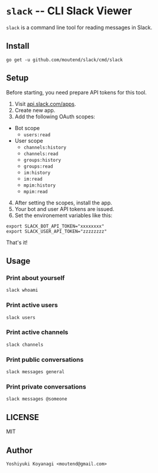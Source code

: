 `slack` -- CLI Slack Viewer
===========================

`slack` is a command line tool for reading messages in Slack.

## Install

```console
go get -u github.com/moutend/slack/cmd/slack
```

## Setup

Before starting, you need prepare API tokens for this tool.

1. Visit [api.slack.com/apps](https://api.slack.com/apps).
2. Create new app.
3. Add the following OAuth scopes:
  - Bot scope
    - `users:read`
  - User scope
    - `channels:history`
    - `channels:read`
    - `groups:history`
    - `groups:read`
    - `im:history`
    - `im:read`
    - `mpim:history`
    - `mpim:read`
4. After setting the scopes, install the app.
5. Your bot and user API tokens are issued.
6. Set the environement variables like this:

```console
export SLACK_BOT_API_TOKEN="xxxxxxxx"
export SLACK_USER_API_TOKEN="zzzzzzzz"
```

That's it!

## Usage

### Print about yourself

```console
slack whoami
```

### Print active users

```console
slack users
```

### Print active channels

```console
slack channels
```

### Print public conversations

```console
slack messages general
```

### Print private conversations

```console
slack messages @someone
```

## LICENSE

MIT

## Author

`Yoshiyuki Koyanagi <moutend@gmail.com>`

